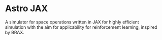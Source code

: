 # Astro JAX

A simulator for space operations written in JAX for highly efficient simulation with the aim for applicability for reinforcement learning, inspired by BRAX.

